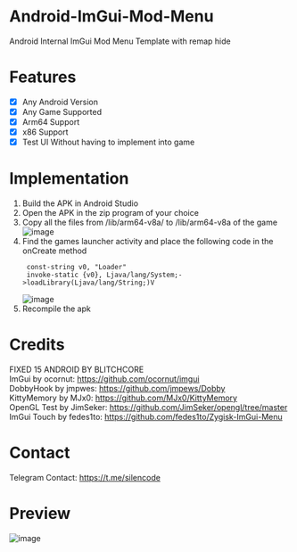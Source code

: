 # Android-ImGui-Mod-Menu
Android Internal ImGui Mod Menu Template with remap hide

# Features
- [x] Any Android Version
- [x] Any Game Supported
- [x] Arm64 Support
- [x] x86 Support
- [x] Test UI Without having to implement into game 

# Implementation
1. Build the APK in Android Studio
2. Open the APK in the zip program of your choice
3. Copy all the files from /lib/arm64-v8a/ to /lib/arm64-v8a of the game
   ![image](https://github.com/reveny/Android-ImGui-Mod-Menu/blob/main/img/264991616-75554869-54d2-4c18-b89b-70958246d300.png)
4. Find the games launcher activity and place the following code in the onCreate method
   ```
    const-string v0, "Loader"
    invoke-static {v0}, Ljava/lang/System;->loadLibrary(Ljava/lang/String;)V
   ```
   ![image](https://github.com/reveny/Android-ImGui-Mod-Menu/blob/main/img/264992884-d8e57355-6f62-427f-97b0-db6aa04f30fb.png)
5. Recompile the apk


# Credits
FIXED 15 ANDROID BY BLITCHCORE <br />
ImGui by ocornut: https://github.com/ocornut/imgui <br />
DobbyHook by jmpwes: https://github.com/jmpews/Dobby <br />
KittyMemory by MJx0: https://github.com/MJx0/KittyMemory <br />
OpenGL Test by JimSeker: https://github.com/JimSeker/opengl/tree/master <br />
ImGui Touch by fedes1to: https://github.com/fedes1to/Zygisk-ImGui-Menu <br />

# Contact
Telegram Contact: https://t.me/silencode <br />

# Preview
 ![image](https://github.com/reveny/Android-ImGui-Mod-Menu/blob/main/img/ezgif.com-video-cutter%20(1).gif)
